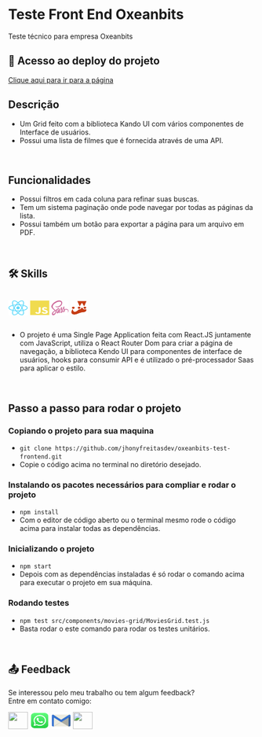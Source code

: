 # Teste Front End Oxeanbits
Teste técnico para empresa Oxeanbits  
 
## 🔗 Acesso ao deploy do projeto
<a href="https://oxeanbits-test-frontend.vercel.app/">Clique aqui para ir para a página</a>

## Descrição 
- Um Grid feito com a biblioteca Kando UI com vários componentes de Interface de usuários.
- Possui uma lista de filmes que é fornecida através de uma API.
<br/>

## Funcionalidades
- Possui filtros em cada coluna para refinar suas buscas.
- Tem um sistema paginação onde pode navegar por todas as páginas da lista.
- Possui também um botão para exportar a página para um arquivo em PDF.  
<br/>

## 🛠 Skills
<div style="display: inline_block"><br>
  <img align="center" alt="React" height="30" width="40" src="src/assets/icons/icon-react.png">
  <img align="center" alt="Js" height="30" width="40" src="https://raw.githubusercontent.com/devicons/devicon/master/icons/javascript/javascript-plain.svg">
  <img align="center" alt="Sass" height="30" width="35" src="src/assets/icons/icon-sass.png">
  <img align="center" alt="Jest" height="30" width="35" src="src/assets/icons/icon-jest.png">
</div><br/>

- O projeto é uma Single Page Application feita com React.JS juntamente com JavaScript, utiliza o React Router Dom para criar a página de navegação, a biblioteca Kendo UI para componentes de interface de usuários, hooks para consumir API e é utilizado o pré-processador Saas para aplicar o estilo.
<br/>


## Passo a passo para rodar o projeto

### Copiando o projeto para sua maquina
- `git clone https://github.com/jhonyfreitasdev/oxeanbits-test-frontend.git`
- Copie o código acima no terminal no diretório desejado.
 
### Instalando os pacotes necessários para compliar e rodar o projeto  
- `npm install`
- Com o editor de código aberto ou o terminal mesmo rode o código acima para instalar todas as dependências.

### Inicializando o projeto 
- `npm start`
- Depois com as dependências instaladas é só rodar o comando acima para executar o projeto em sua máquina.  

### Rodando testes
- `npm test src/components/movies-grid/MoviesGrid.test.js`
- Basta rodar o este comando para rodar os testes unitários.

<br/>


## 📤 Feedback
Se interessou pelo meu trabalho ou tem algum feedback? <br/> 
Entre em contato comigo:
<br/>
 
<p align="left"> 
 <a href="https://www.linkedin.com/in/jhony-freitas/" target="_blank" rel="noreferrer"><img src="https://raw.githubusercontent.com/danielcranney/readme-generator/main/public/icons/socials/linkedin.svg" width="40" height="35" /></a>
 <a href ="https://api.whatsapp.com/send?phone=5511948127577&text" target="_blank" rel="noreferrer"><img src="./src/assets/icons/icon-whatsapp.png" width="40" height="35" /></a>
 <a href ="mailto:jhony00._@hotmail.com" target="_blank" rel="noreferrer"><img src="src/assets/icons/icon-mail.png" width="40" height="35" /></a>
 <a href="https://discord.com/users/jhonyFreitas#1359" target="_blank" rel="noreferrer"><img src="https://raw.githubusercontent.com/danielcranney/readme-generator/main/public/icons/socials/discord.svg" width="40" height="35" /></a> 

 </p>

